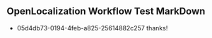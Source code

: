 ## OpenLocalization Workflow Test MarkDown
* 05d4db73-0194-4feb-a825-25614882c257 
thanks!<!--HONumber=Mar16_HO3-->
